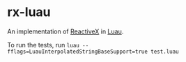 # rx-luau

An implementation of [ReactiveX](https://reactivex.io/) in
[Luau](https://luau-lang.org/).

To run the tests, run
`luau --fflags=LuauInterpolatedStringBaseSupport=true test.luau`
